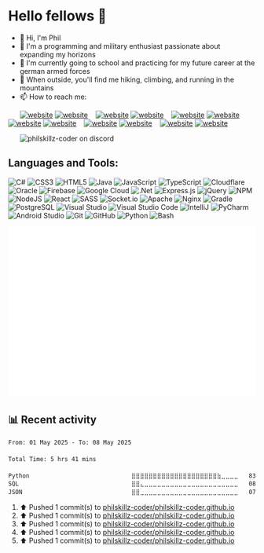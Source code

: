 # Hello fellows 👋

- 👋 Hi, I'm Phil
- 👤 I'm a programming and military enthusiast passionate about expanding my horizons
- 💼 I'm currently going to school and practicing for my future career at the german armed forces
- 🌱 When outside, you'll find me hiking, climbing, and running in the mountains
- 📫 How to reach me:

&nbsp;&nbsp;&nbsp;&nbsp;&nbsp;&nbsp;[![website](./img/globe-light.svg)](https://theskz.dev#gh-light-mode-only)
[![website](./img/globe-dark.svg)](https://theskz.dev#gh-dark-mode-only)
&nbsp;&nbsp;
[![website](./img/discord-light.svg)](https://theskz.dev/s/discord#gh-light-mode-only)
[![website](./img/discord-dark.svg)](https://theskz.dev/s/discord#gh-dark-mode-only)
&nbsp;&nbsp;
[![website](./img/x-light.svg)](https://theskz.dev/s/x#gh-light-mode-only)
[![website](./img/x-dark.svg)](https://theskz.dev/s/x#gh-dark-mode-only)
&nbsp;&nbsp;
[![website](./img/youtube-light.svg)](https://theskz.dev/s/youtube#gh-light-mode-only)
[![website](./img/youtube-dark.svg)](https://theskz.dev/s/youtube#gh-dark-mode-only)
&nbsp;&nbsp;
[![website](./img/instagram-light.svg)](https://theskz.dev/s/instagram#gh-light-mode-only)
[![website](./img/instagram-dark.svg)](https://theskz.dev/s/instagram#gh-dark-mode-only)
&nbsp;&nbsp;
[![website](./img/linkedin-light.svg)](https://theskz.dev/s/linkedin#gh-light-mode-only)
[![website](./img/linkedin-dark.svg)](https://theskz.dev/s/linkedin#gh-dark-mode-only)
&nbsp;&nbsp;

&nbsp;&nbsp;&nbsp;&nbsp;&nbsp;&nbsp;<img src="https://discord.c99.nl/widget/theme-3/650254133730869258.png" alt="philskillz-coder on discord"/>

## Languages and Tools:
![C\#](https://img.shields.io/badge/c%23-%23239120.svg?style=flat&logo=c-sharp&logoColor=white)
![CSS3](https://img.shields.io/badge/css3-%231572B6.svg?style=flat&logo=css3&logoColor=white)
![HTML5](https://img.shields.io/badge/html5-%23E34F26.svg?style=flat&logo=html5&logoColor=white)
![Java](https://img.shields.io/badge/java-%23ED8B00.svg?style=flat&logo=java&logoColor=white)
![JavaScript](https://img.shields.io/badge/javascript-%23323330.svg?style=flat&logo=javascript&logoColor=%23F7DF1E)
![TypeScript](https://img.shields.io/badge/typescript-%23007ACC.svg?style=flat&logo=typescript&logoColor=white)
![Cloudflare](https://img.shields.io/badge/Cloudflare-F38020?style=flat&logo=Cloudflare&logoColor=white)
![Oracle](https://img.shields.io/badge/Oracle-F80000?style=flat&logo=oracle&logoColor=white)
![Firebase](https://img.shields.io/badge/firebase-%23039BE5.svg?style=flat&logo=firebase)
![Google Cloud](https://img.shields.io/badge/Google%20Cloud-%234285F4.svg?style=flat&logo=google-cloud&logoColor=white)
![.Net](https://img.shields.io/badge/.NET-5C2D91?style=flat&logo=.net&logoColor=white)
![Express.js](https://img.shields.io/badge/express.js-%23404d59.svg?style=flat&logo=express&logoColor=%2361DAFB)
![jQuery](https://img.shields.io/badge/jquery-%230769AD.svg?style=flat&logo=jquery&logoColor=white)
![NPM](https://img.shields.io/badge/NPM-%23000000.svg?style=flat&logo=npm&logoColor=white)
![NodeJS](https://img.shields.io/badge/node.js-6DA55F?style=flat&logo=node.js&logoColor=white)
![React](https://img.shields.io/badge/react-%2320232a.svg?style=flat&logo=react&logoColor=%2361DAFB)
![SASS](https://img.shields.io/badge/SASS-hotpink.svg?style=flat&logo=SASS&logoColor=white)
![Socket.io](https://img.shields.io/badge/Socket.io-black?style=flat&logo=socket.io&badgeColor=010101)
![Apache](https://img.shields.io/badge/apache-%23D42029.svg?style=flat&logo=apache&logoColor=white)
![Nginx](https://img.shields.io/badge/nginx-%23009639.svg?style=flat&logo=nginx&logoColor=white)
![Gradle](https://img.shields.io/badge/Gradle-02303A.svg?style=flat&logo=Gradle&logoColor=white)
![PostgreSQL](https://img.shields.io/badge/PostgreSQL-336791?style=flat&logo=postgresql&logoColor=white)
![Visual Studio](https://img.shields.io/badge/Visual%20Studio-5C2D91?style=flat&logo=visual-studio&logoColor=white)
![Visual Studio Code](https://img.shields.io/badge/Visual%20Studio%20Code-007ACC?style=flat&logo=visual-studio-code&logoColor=white)
![IntelliJ](https://img.shields.io/badge/IntelliJ-000000?style=flat&logo=intellijidea&logoColor=white)
![PyCharm](https://img.shields.io/badge/PyCharm-000000?style=flat&logo=pycharm&logoColor=white)
![Android Studio](https://img.shields.io/badge/Android%20Studio-3DDC84?style=flat&logo=androidstudio&logoColor=white)
![Git](https://img.shields.io/badge/Git-F05032?style=flat&logo=git&logoColor=white)
![GitHub](https://img.shields.io/badge/GitHub-181717?style=flat&logo=github&logoColor=white)
![Python](https://img.shields.io/badge/Python-3776AB?style=flat&logo=python&logoColor=white)
![Bash](https://img.shields.io/badge/Bash-4EAA25?style=flat&logo=gnu-bash&logoColor=white)

![Contributions](img/metrics.svg)

## 📊 Recent activity
<!--START_SECTION:waka-->

```txt
From: 01 May 2025 - To: 08 May 2025

Total Time: 5 hrs 41 mins

Python                             ⣿⣿⣿⣿⣿⣿⣿⣿⣿⣿⣿⣿⣿⣿⣿⣿⣿⣿⣿⣿⣷⣀⣀⣀⣀   83.16 %
SQL                                ⣿⣿⣄⣀⣀⣀⣀⣀⣀⣀⣀⣀⣀⣀⣀⣀⣀⣀⣀⣀⣀⣀⣀⣀⣀   08.38 %
JSON                               ⣿⣿⣀⣀⣀⣀⣀⣀⣀⣀⣀⣀⣀⣀⣀⣀⣀⣀⣀⣀⣀⣀⣀⣀⣀   07.91 %
```

<!--END_SECTION:waka-->

<!-- 
### My GitHub Stats
<img align="center" src="https://github-readme-stats.vercel.app/api?username=philskillz-coder&theme=material-palenight&show_icons=true" alt="philskillz-coder"/>
-->

<!--RECENT_ACTIVITY:start-->
1. ⬆️ Pushed 1 commit(s) to [philskillz-coder/philskillz-coder.github.io](https://github.com/philskillz-coder/philskillz-coder.github.io)<br>
2. ⬆️ Pushed 1 commit(s) to [philskillz-coder/philskillz-coder.github.io](https://github.com/philskillz-coder/philskillz-coder.github.io)<br>
3. ⬆️ Pushed 1 commit(s) to [philskillz-coder/philskillz-coder.github.io](https://github.com/philskillz-coder/philskillz-coder.github.io)<br>
4. ⬆️ Pushed 1 commit(s) to [philskillz-coder/philskillz-coder.github.io](https://github.com/philskillz-coder/philskillz-coder.github.io)<br>
5. ⬆️ Pushed 1 commit(s) to [philskillz-coder/philskillz-coder.github.io](https://github.com/philskillz-coder/philskillz-coder.github.io)<br>
<!--RECENT_ACTIVITY:end-->
